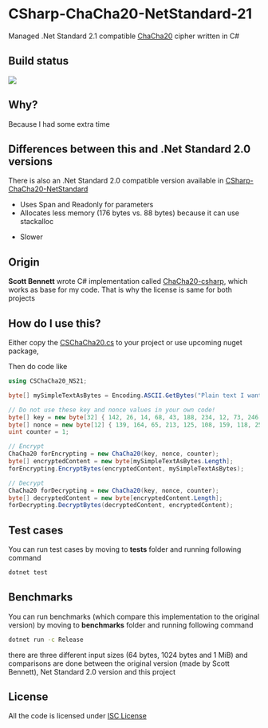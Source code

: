 # CSharp-ChaCha20-NetStandard-21
Managed .Net Standard 2.1 compatible [ChaCha20](https://en.wikipedia.org/wiki/Salsa20#ChaCha_variant) cipher written in C#

## Build status
![](https://github.com/mcraiha/CSharp-ChaCha20-NetStandard-21/workflows/.NET%20Core/badge.svg)

## Why?
Because I had some extra time

## Differences between this and .Net Standard 2.0 versions
There is also an .Net Standard 2.0 compatible version available in [CSharp-ChaCha20-NetStandard](https://github.com/mcraiha/CSharp-ChaCha20-NetStandard)

+ Uses Span<byte> and Readonly<Span> for parameters
+ Allocates less memory (176 bytes vs. 88 bytes) because it can use stackalloc
- Slower

## Origin

**Scott Bennett** wrote C# implementation called [ChaCha20-csharp](https://github.com/sbennett1990/ChaCha20-csharp), which works as base for my code. That is why the license is same for both projects

## How do I use this?

Either copy the [CSChaCha20.cs](src/CSChaCha20.cs) to your project or use upcoming nuget package, 

Then do code like  
```csharp
using CSChaCha20_NS21;

byte[] mySimpleTextAsBytes = Encoding.ASCII.GetBytes("Plain text I want to encrypt");

// Do not use these key and nonce values in your own code!
byte[] key = new byte[32] { 142, 26, 14, 68, 43, 188, 234, 12, 73, 246, 252, 111, 8, 227, 57, 22, 168, 140, 41, 18, 91, 76, 181, 239, 95, 182, 248, 44, 165, 98, 34, 12 };
byte[] nonce = new byte[12] { 139, 164, 65, 213, 125, 108, 159, 118, 252, 180, 33, 88 };
uint counter = 1;

// Encrypt
ChaCha20 forEncrypting = new ChaCha20(key, nonce, counter);
byte[] encryptedContent = new byte[mySimpleTextAsBytes.Length];
forEncrypting.EncryptBytes(encryptedContent, mySimpleTextAsBytes);

// Decrypt
ChaCha20 forDecrypting = new ChaCha20(key, nonce, counter);
byte[] decryptedContent = new byte[encryptedContent.Length];
forDecrypting.DecryptBytes(decryptedContent, encryptedContent);

```

## Test cases

You can run test cases by moving to **tests** folder and running following command
```bash
dotnet test
```

## Benchmarks

You can run benchmarks (which compare this implementation to the original version) by moving to **benchmarks** folder and running following command
```bash
dotnet run -c Release
```

there are three different input sizes (64 bytes, 1024 bytes and 1 MiB) and comparisons are done between the original version (made by Scott Bennett), Net Standard 2.0 version and this project

## License

All the code is licensed under [ISC License](LICENSE)